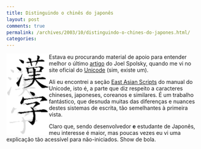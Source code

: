 ```yaml
---
title: Distinguindo o chinês do japonês
layout: post
comments: true
permalink: /archives/2003/10/distinguindo-o-chines-do-japones.html/
categories:
---
```

<img src=/img/blig/kanji.gif align="left" border=0>Estava eu procurando material de apoio para entender melhor o último <a href="http://www.joelonsoftware.com/articles/Unicode.html" >artigo</a> do Joel Spolsky, quando me vi no site oficial do <a href="http://www.unicode.org/" >Unicode</a> (sim, existe um).

Ali eu encontrei a seção <a href="http://www.unicode.org/versions/Unicode4.0.0/ch11.pdf" >East Asian Scripts</a> do manual do Unicode, isto é, a parte que diz respeito a caracteres chineses, japoneses, coreanos e similares. É um trabalho fantástico, que desnuda muitas das diferenças e nuances destes sistemas de escrita, tão semelhantes à primeira vista.

Claro que, sendo desenvolvedor **e** estudante de Japonês, meu interesse é maior, mas poucas vezes eu vi uma explicação tão acessível para não-iniciados. Show de bola.
